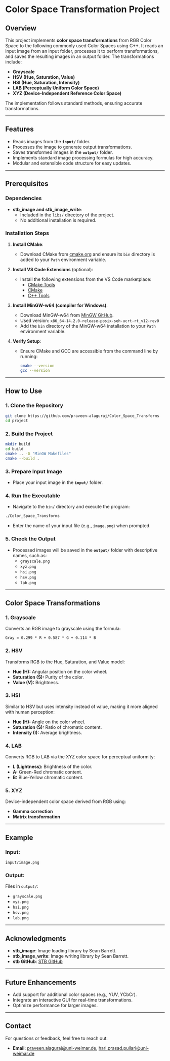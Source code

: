
# Color Space Transformation Project

## Overview
This project implements **color space transformations** from RGB Color Space to the following commonly used Color Spaces using C++. It reads an input image from an input folder, processes it to perform transformations, and saves the resulting images in an output folder. The transformations include:

- **Grayscale**
- **HSV (Hue, Saturation, Value)**
- **HSI (Hue, Saturation, Intensity)**
- **LAB (Perceptually Uniform Color Space)**
- **XYZ (Device-Independent Reference Color Space)**

The implementation follows standard methods, ensuring accurate transformations.

---

## Features
- Reads images from the **`input/`** folder.
- Processes the image to generate output transformations.
- Saves transformed images in the **`output/`** folder.
- Implements standard image processing formulas for high accuracy.
- Modular and extensible code structure for easy updates.

---

## Prerequisites

### Dependencies
- **stb_image and stb_image_write**:
  - Included in the `libs/` directory of the project.
  - No additional installation is required.

### Installation Steps
1. **Install CMake**:
   - Download CMake from [cmake.org](https://cmake.org/) and ensure its `bin` directory is added to your `Path` environment variable.

2. **Install VS Code Extensions** (optional):
   - Install the following extensions from the VS Code marketplace:
     - [CMake Tools](https://marketplace.visualstudio.com/items?itemName=ms-vscode.cmake-tools)
     - [CMake](https://marketplace.visualstudio.com/items?itemName=twxs.cmake)
     - [C++ Tools](https://marketplace.visualstudio.com/items?itemName=ms-vscode.cpptools)

3. **Install MinGW-w64 (compiler for Windows)**:
   - Download MinGW-w64 from [MinGW GitHub](https://github.com/niXman/mingw-builds-binaries/releases).
   - Used version: `x86_64-14.2.0-release-posix-seh-ucrt-rt_v12-rev0`
   - Add the `bin` directory of the MinGW-w64 installation to your `Path` environment variable.

4. **Verify Setup**:
   - Ensure CMake and GCC are accessible from the command line by running:
     ```bash
     cmake --version
     gcc --version
     ```

---

## How to Use

### 1. Clone the Repository
```bash
git clone https://github.com/praveen-alaguraj/Color_Space_Transforms
cd project
```

### 2. Build the Project
```bash
mkdir build
cd build
cmake .. -G "MinGW Makefiles"
cmake --build .
```

### 3. Prepare Input Image
- Place your input image in the **`input/`** folder.

### 4. Run the Executable
- Navigate to the `bin/` directory and execute the program:
```bash
./Color_Space_Transforms
```
- Enter the name of your input file (e.g., `image.png`) when prompted.

### 5. Check the Output
- Processed images will be saved in the **`output/`** folder with descriptive names, such as:
  - `grayscale.png`
  - `xyz.png`
  - `hsi.png`
  - `hsv.png`
  - `lab.png`

---

## Color Space Transformations

### 1. Grayscale
Converts an RGB image to grayscale using the formula:
```
Gray = 0.299 * R + 0.587 * G + 0.114 * B
```

### 2. HSV
Transforms RGB to the Hue, Saturation, and Value model:
- **Hue (H):** Angular position on the color wheel.
- **Saturation (S):** Purity of the color.
- **Value (V):** Brightness.

### 3. HSI
Similar to HSV but uses intensity instead of value, making it more aligned with human perception:
- **Hue (H):** Angle on the color wheel.
- **Saturation (S):** Ratio of chromatic content.
- **Intensity (I):** Average brightness.

### 4. LAB
Converts RGB to LAB via the XYZ color space for perceptual uniformity:
- **L (Lightness):** Brightness of the color.
- **A:** Green-Red chromatic content.
- **B:** Blue-Yellow chromatic content.

### 5. XYZ
Device-independent color space derived from RGB using:
- **Gamma correction**
- **Matrix transformation**
  
---

## Example

### Input:
`input/image.png`

### Output:
Files in `output/`:
- `grayscale.png`
- `xyz.png`
- `hsi.png`
- `hsv.png`
- `lab.png`

---

## Acknowledgments
- **stb_image**: Image loading library by Sean Barrett.
- **stb_image_write**: Image writing library by Sean Barrett.
- **stb GitHub**: [STB GitHub](https://github.com/nothings/stb)

---

## Future Enhancements
- Add support for additional color spaces (e.g., YUV, YCbCr).
- Integrate an interactive GUI for real-time transformations.
- Optimize performance for larger images.

---

## Contact
For questions or feedback, feel free to reach out:
- **Email**: praveen.alaguraj@uni-weimar.de, hari.prasad.pullari@uni-weimar.de
